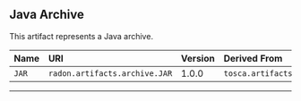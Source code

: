 ## Java Archive

This artifact represents a Java archive.

| Name | URI | Version | Derived From |
|:---- |:--- |:------- |:------------ |
| `JAR` | `radon.artifacts.archive.JAR` | 1.0.0 | `tosca.artifacts.File` |

---